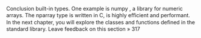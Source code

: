 Conclusion built-in types. One example is  numpy , a library for numeric arrays. The nparray  type is written in C, is highly eﬃcient and performant. In the next chapter, you will explore the classes and functions deﬁned in the standard library. Leave feedback on this section » 317